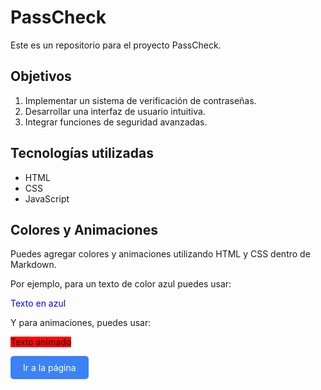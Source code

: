 # PassCheck

Este es un repositorio para el proyecto PassCheck.

## Objetivos

1. Implementar un sistema de verificación de contraseñas.
2. Desarrollar una interfaz de usuario intuitiva.
3. Integrar funciones de seguridad avanzadas.

## Tecnologías utilizadas

- HTML
- CSS
- JavaScript

## Colores y Animaciones

Puedes agregar colores y animaciones utilizando HTML y CSS dentro de Markdown.

Por ejemplo, para un texto de color azul puedes usar:

<span style="color: blue;">Texto en azul</span>

Y para animaciones, puedes usar:

<span style="animation: example 3s infinite;">Texto animado</span>

<style>
@keyframes example {
  0% {background-color: red;}
  25% {background-color: yellow;}
  50% {background-color: blue;}
  100% {background-color: green;}
}

/* Estilos del botón */
.button {
  display: inline-block;
  padding: 10px 20px;
  background-color: #3b82f6;
  color: #FFF;
  text-decoration: none;
  border-radius: 5px;
  transition: background-color 0.3s ease;
}

/* Cambio de color al pasar el ratón */
.button:hover {
  background-color: #2563eb;
}
</style>

<!-- Botón que te lleva a una página al hacer clic -->
<a class="button" href="https://www.tu-pagina.com" target="_blank">Ir a la página</a>
